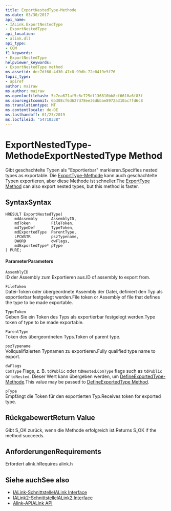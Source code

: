 ```yaml
---
title: ExportNestedType-Methode
ms.date: 03/30/2017
api_name:
- IALink.ExportNestedType
- ExportNestedType
api_location:
- alink.dll
api_type:
- COM
f1_keywords:
- ExportNestedType
helpviewer_keywords:
- ExportNestedType method
ms.assetid: dec7df60-4d30-47c8-99db-72e0419e5f76
topic_type:
- apiref
author: mairaw
ms.author: mairaw
ms.openlocfilehash: 5c7ea671af5c6c725df136810bb8cf6610a6f83f
ms.sourcegitcommit: 6b308cf6d627d78ee36dbbae8972a310ac7fd6c8
ms.translationtype: MT
ms.contentlocale: de-DE
ms.lasthandoff: 01/23/2019
ms.locfileid: "54710338"
---
```

# <a name="exportnestedtype-method"></a><span data-ttu-id="2d1b7-102">ExportNestedType-Methode</span><span class="sxs-lookup"><span data-stu-id="2d1b7-102">ExportNestedType Method</span></span>
<span data-ttu-id="2d1b7-103">Gibt geschachtelte Typen als "Exportierbar" markieren.</span><span class="sxs-lookup"><span data-stu-id="2d1b7-103">Specifies nested types as exportable.</span></span> <span data-ttu-id="2d1b7-104">Die [ExportType-Methode](../../../../docs/framework/unmanaged-api/alink/exporttype-method.md) kann auch geschachtelte Typen exportieren, aber diese Methode ist schneller.</span><span class="sxs-lookup"><span data-stu-id="2d1b7-104">The [ExportType Method](../../../../docs/framework/unmanaged-api/alink/exporttype-method.md) can also export nested types, but this method is faster.</span></span>  
  
## <a name="syntax"></a><span data-ttu-id="2d1b7-105">Syntax</span><span class="sxs-lookup"><span data-stu-id="2d1b7-105">Syntax</span></span>  
  
```  
HRESULT ExportNestedType(  
    mdAssembly      AssemblyID,  
    mdToken         FileToken,  
    mdTypeDef       TypeToken,  
    mdExportedType  ParentType,  
    LPCWSTR         pszTypename,  
    DWORD           dwFlags,  
    mdExportedType* pType  
) PURE;   
```  
  
#### <a name="parameters"></a><span data-ttu-id="2d1b7-106">Parameter</span><span class="sxs-lookup"><span data-stu-id="2d1b7-106">Parameters</span></span>  
 `AssemblyID`  
 <span data-ttu-id="2d1b7-107">ID der Assembly zum Exportieren aus.</span><span class="sxs-lookup"><span data-stu-id="2d1b7-107">ID of assembly to export from.</span></span>  
  
 `FileToken`  
 <span data-ttu-id="2d1b7-108">Datei-Token oder übergeordnete Assembly der Datei, definiert den Typ als exportierbar festgelegt werden.</span><span class="sxs-lookup"><span data-stu-id="2d1b7-108">File token or Assembly of file that defines the type to be made exportable.</span></span>  
  
 `TypeToken`  
 <span data-ttu-id="2d1b7-109">Geben Sie ein Token des Typs als exportierbar festgelegt werden.</span><span class="sxs-lookup"><span data-stu-id="2d1b7-109">Type token of type to be made exportable.</span></span>  
  
 `ParentType`  
 <span data-ttu-id="2d1b7-110">Token des übergeordneten Typs.</span><span class="sxs-lookup"><span data-stu-id="2d1b7-110">Token of parent type.</span></span>  
  
 `pszTypename`  
 <span data-ttu-id="2d1b7-111">Vollqualifizierten Typnamen zu exportieren.</span><span class="sxs-lookup"><span data-stu-id="2d1b7-111">Fully qualified type name to export.</span></span>  
  
 `dwFlags`  
 <span data-ttu-id="2d1b7-112">`ComType` Flags, z. B. `tdPublic` oder `tdNested`.</span><span class="sxs-lookup"><span data-stu-id="2d1b7-112">`ComType` flags such as `tdPublic` or `tdNested`.</span></span> <span data-ttu-id="2d1b7-113">Dieser Wert kann übergeben werden, um [DefineExportedType-Methode](../../../../docs/framework/unmanaged-api/metadata/imetadataassemblyemit-defineexportedtype-method.md).</span><span class="sxs-lookup"><span data-stu-id="2d1b7-113">This value may be passed to [DefineExportedType Method](../../../../docs/framework/unmanaged-api/metadata/imetadataassemblyemit-defineexportedtype-method.md).</span></span>  
  
 `pType`  
 <span data-ttu-id="2d1b7-114">Empfängt die Token für den exportierten Typ.</span><span class="sxs-lookup"><span data-stu-id="2d1b7-114">Receives token for exported type.</span></span>  
  
## <a name="return-value"></a><span data-ttu-id="2d1b7-115">Rückgabewert</span><span class="sxs-lookup"><span data-stu-id="2d1b7-115">Return Value</span></span>  
 <span data-ttu-id="2d1b7-116">Gibt S_OK zurück, wenn die Methode erfolgreich ist.</span><span class="sxs-lookup"><span data-stu-id="2d1b7-116">Returns S_OK if the method succeeds.</span></span>  
  
## <a name="requirements"></a><span data-ttu-id="2d1b7-117">Anforderungen</span><span class="sxs-lookup"><span data-stu-id="2d1b7-117">Requirements</span></span>  
 <span data-ttu-id="2d1b7-118">Erfordert alink.h</span><span class="sxs-lookup"><span data-stu-id="2d1b7-118">Requires alink.h</span></span>  
  
## <a name="see-also"></a><span data-ttu-id="2d1b7-119">Siehe auch</span><span class="sxs-lookup"><span data-stu-id="2d1b7-119">See also</span></span>
- [<span data-ttu-id="2d1b7-120">IALink-Schnittstelle</span><span class="sxs-lookup"><span data-stu-id="2d1b7-120">IALink Interface</span></span>](../../../../docs/framework/unmanaged-api/alink/ialink-interface.md)
- [<span data-ttu-id="2d1b7-121">IALink2-Schnittstelle</span><span class="sxs-lookup"><span data-stu-id="2d1b7-121">IALink2 Interface</span></span>](../../../../docs/framework/unmanaged-api/alink/ialink2-interface.md)
- [<span data-ttu-id="2d1b7-122">Alink-API</span><span class="sxs-lookup"><span data-stu-id="2d1b7-122">ALink API</span></span>](../../../../docs/framework/unmanaged-api/alink/index.md)
